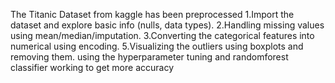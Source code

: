 The Titanic Dataset from kaggle has been preprocessed
1.Import the dataset and explore basic info (nulls, data types).
2.Handling missing values using mean/median/imputation.
3.Converting the  categorical features into numerical using encoding.
5.Visualizing the outliers using boxplots and removing them.
using the hyperparameter tuning and randomforest classifier working to get more accuracy
